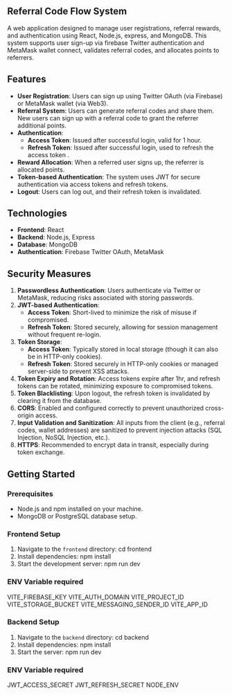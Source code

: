 ﻿## Referral Code Flow System

A web application designed to manage user registrations, referral rewards, and authentication using React, Node.js, express, and MongoDB. This system supports user sign-up via firebase Twitter authentication and MetaMask wallet connect, validates referral codes, and allocates points to referrers.
## Features
-   **User Registration**: Users can sign up using Twitter OAuth (via Firebase) or MetaMask wallet (via Web3).
-   **Referral System**: Users can generate referral codes and share them. New users can sign up with a referral code to grant the referrer additional points.
-   **Authentication**:
    -   **Access Token**: Issued after successful login, valid for 1 hour.
    -   **Refresh Token**: Issued after successful login, used to refresh the access token .
-   **Reward Allocation**: When a referred user signs up, the referrer is allocated points.
-   **Token-based Authentication**: The system uses JWT for secure authentication via access tokens and refresh tokens.
-   **Logout**: Users can log out, and their refresh token is invalidated.

## Technologies
-   **Frontend**: React
-   **Backend**: Node.js, Express
-   **Database**: MongoDB 
-   **Authentication**: Firebase Twitter OAuth, MetaMask 
## Security Measures
1.  **Passwordless Authentication**: Users authenticate via Twitter or MetaMask, reducing risks associated with storing passwords.
2.  **JWT-based Authentication**:
    -   **Access Token**: Short-lived to minimize the risk of misuse if compromised.
    -   **Refresh Token**: Stored securely, allowing for session management without frequent re-login.
3.  **Token Storage**:
    -   **Access Token**: Typically stored in local storage (though it can also be in HTTP-only cookies).
    -   **Refresh Token**: Stored securely in HTTP-only cookies or managed server-side to prevent XSS attacks.
4.  **Token Expiry and Rotation**: Access tokens expire after 1hr, and refresh tokens can be rotated, minimizing exposure to compromised tokens.
5.  **Token Blacklisting**: Upon logout, the refresh token is invalidated by clearing it from the database.
6.  **CORS**: Enabled and configured correctly to prevent unauthorized cross-origin access.
7.  **Input Validation and Sanitization**: All inputs from the client (e.g., referral codes, wallet addresses) are sanitized to prevent injection attacks (SQL Injection, NoSQL Injection, etc.).
8.  **HTTPS**: Recommended to encrypt data in transit, especially during token exchange.
## Getting Started
### Prerequisites
-   Node.js and npm installed on your machine.
-   MongoDB or PostgreSQL database setup.

### Frontend Setup
1.  Navigate to the  `frontend`  directory:
    cd frontend   
2.  Install dependencies:
    npm install 
3.  Start the development server:
    npm run dev
 ### ENV Variable required
VITE_FIREBASE_KEY
VITE_AUTH_DOMAIN
VITE_PROJECT_ID
VITE_STORAGE_BUCKET
VITE_MESSAGING_SENDER_ID
VITE_APP_ID
### Backend Setup
1.  Navigate to the  `backend`  directory:
    cd backend 
2.  Install dependencies:
    npm install
3.  Start the server:
    npm run dev
  ### ENV Variable required
JWT_ACCESS_SECRET
JWT_REFRESH_SECRET
NODE_ENV

